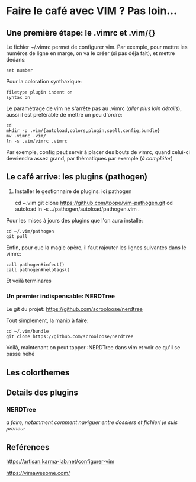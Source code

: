 # Faire le café avec VIM ? Pas loin... 

## Une première étape: le .vimrc et .vim/{} 

Le fichier ~/.vimrc permet de configurer vim.
Par exemple, pour mettre les numéros de ligne en marge, on va le créer (si pas déjà fait), et mettre dedans: 
	
	set number 

Pour la coloration synthaxique: 

	filetype plugin indent on 
	syntax on 

Le paramétrage de vim ne s'arrête pas au .vimrc (*aller plus loin détails*), aussi il est préférable de mettre un peu d'ordre: 

	cd 
	mkdir -p .vim/{autoload,colors,plugin,spell,config,bundle}
	mv .vimrc .vim/
	ln -s .vim/vimrc .vimrc

Par exemple, config peut servir à placer des bouts de vimrc, quand celui-ci devriendra assez grand, par thématiques par exemple (*à compléter*)

## Le café arrive: les plugins (pathogen) 

1. Installer le gestionnaire de plugins: ici pathogen 

	cd ~.vim
	git clone https://github.com/tpope/vim-pathogen.git
	cd autoload 
	ln -s ../pathogen/autoload/pathogen.vim . 

Pour les mises à jours des plugins que l'on aura installé: 

	cd ~/.vim/pathogen 
	git pull 

Enfin, pour que la magie opère, il faut rajouter les lignes suivantes dans le vimrc: 
	
	call pathogen#infect() 
	call pathogen#helptags() 

Et voilà terminares 

### Un premier indispensable: NERDTree 

Le git du projet: https://github.com/scrooloose/nerdtree

Tout simplement, la manip à faire:

	cd ~/.vim/bundle 
	git clone https://github.com/scrooloose/nerdtree

Voilà, maintenant on peut tapper :NERDTree dans vim et voir ce qu'il se passe héhé 


## Les colorthemes 

## Details des plugins 

### NERDTree

*a faire, notamment comment naviguer entre dossiers et fichier! je suis preneur*

## Reférences 

https://artisan.karma-lab.net/configurer-vim

https://vimawesome.com/






